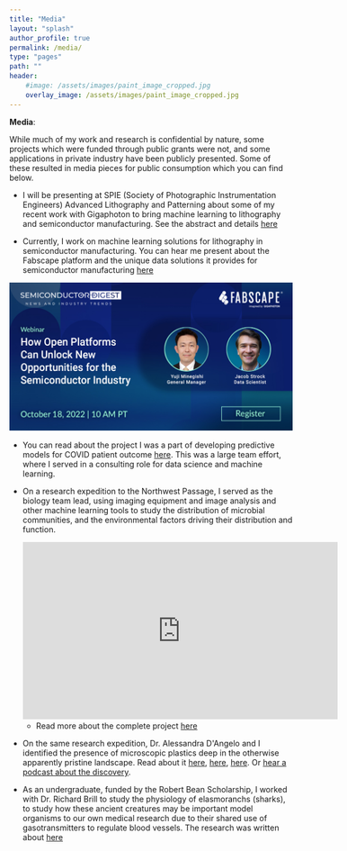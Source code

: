 ```yaml
---
title: "Media"
layout: "splash"
author_profile: true
permalink: /media/
type: "pages"
path: ""
header:
    #image: /assets/images/paint_image_cropped.jpg
    overlay_image: /assets/images/paint_image_cropped.jpg
---
```


__Media__:

While much of my work and research is confidential by nature, some projects which were funded through public grants were not, and some applications in private industry have been publicly presented. Some of these resulted in media pieces for public consumption which you can find below.

- I will be presenting at SPIE (Society of Photographic Instrumentation Engineers) Advanced Lithography and Patterning about some of my recent work with Gigaphoton to bring machine learning to lithography and semiconductor manufacturing. See the abstract and details [here](https://spie.org/advanced-lithography/presentation/The-development-of-a-machine-learning-based-excimer-laser-performance/12496-101)

- Currently, I work on machine learning solutions for lithography in semiconductor manufacturing. You can hear me present about the Fabscape platform and the unique data solutions it provides for semiconductor manufacturing [here](https://www.semiconductor-digest.com/fabscape-webinar-october-2022/)

![Fabscape Webinar](/assets/images/FabscapeWebinar.png)

- You can read about the project I was a part of developing predictive models for COVID patient outcome [here](https://nebigdatahub.org/critcovidview/). This was a large team effort, where I served in a consulting role for data science and machine learning.

- On a research expedition to the Northwest Passage, I served as the biology team lead, using imaging equipment and image analysis and other machine learning tools to study the distribution of microbial communities, and the environmental factors driving their distribution and function.

    <iframe width="560" height="315" src="https://www.youtube.com/embed/OUbTyYI1UEs" title="YouTube video player" frameborder="0" allow="accelerometer; autoplay; clipboard-write; encrypted-media; gyroscope; picture-in-picture" allowfullscreen></iframe>

    - Read more about the complete project [here](https://northwestpassageproject.org/expedition-team/)

- On the same research expedition, Dr. Alessandra D'Angelo and I identified the presence of microscopic plastics deep in the otherwise apparently pristine landscape. Read about it [here](https://www.reuters.com/article/us-environment-arctic-plastic-idUSKCN1V41V2), [here](https://www.indiatimes.com/technology/science-and-future/plastic-falls-as-snow-in-the-arctic-pollutes-deep-under-ice-even-with-no-humans-around-373662.html), [here](https://e360.yale.edu/features/a-northwest-passage-journey-finds-little-ice-and-big-changes). Or [hear a podcast about the discovery](https://zerowastecountdown.podbean.com/e/65-plastic-in-the-arctic/).

- As an undergraduate, funded by the Robert Bean Scholarship, I worked with Dr. Richard Brill to study the physiology of elasmoranchs (sharks), to study how these ancient creatures may be important model organisms to our own medical research due to their shared use of gasotransmitters to regulate blood vessels. The research was written about [here](https://www.delmarvanow.com/story/life/outdoors/2015/07/10/sandbar-shark-fishing/29976803/) 

